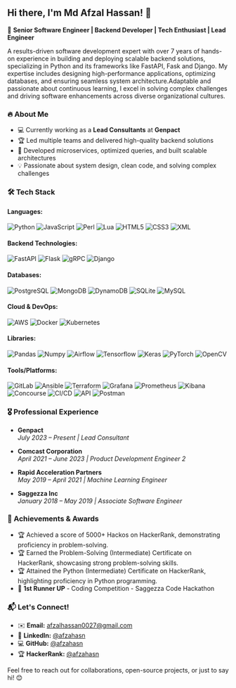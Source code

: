 ## Hi there, I'm Md Afzal Hassan! 👋  
🚀 **Senior Software Engineer | Backend Developer | Tech Enthusiast | Lead Engineer**

A results-driven software development expert with over 7 years of hands-on experience in building and deploying scalable backend solutions, specializing in Python and its frameworks like FastAPI, Fask and Django. My expertise includes designing high-performance applications, optimizing databases, and ensuring seamless system architecture.Adaptable and passionate about continuous learning, I excel in solving complex challenges and driving software enhancements across diverse organizational cultures.

### 🔥 About Me
- 💻 Currently working as a **Lead Consultants** at **Genpact**  
- 🏆 Led multiple teams and delivered high-quality backend solutions  
- 🚀 Developed microservices, optimized queries, and built scalable architectures  
- 💡 Passionate about system design, clean code, and solving complex challenges  

### 🛠️ Tech Stack  
#### Languages:
![Python](https://img.shields.io/badge/-Python-3776AB?logo=python&logoColor=white)  ![JavaScript](https://img.shields.io/badge/-JavaScript-F7DF1E?logo=javascript&logoColor=black)  ![Perl](https://img.shields.io/badge/-Perl-39457E?logo=perl&logoColor=white)  ![Lua](https://img.shields.io/badge/-Lua-2C2D72?logo=lua&logoColor=white)  ![HTML5](https://img.shields.io/badge/-HTML-E34F26?logo=html5&logoColor=white)  ![CSS3](https://img.shields.io/badge/-CSS-1572B6?logo=css3&logoColor=white)  ![XML](https://img.shields.io/badge/-XML-8A2BE2?logo=html5&logoColor=white)  
#### Backend Technologies:
![FastAPI](https://img.shields.io/badge/-FastAPI-009688?logo=fastapi&logoColor=white)  ![Flask](https://img.shields.io/badge/-Flask-000000?logo=flask&logoColor=white)  ![gRPC](https://img.shields.io/badge/-gRPC-4285F4?logo=grpc&logoColor=white)  ![Django](https://img.shields.io/badge/-Django-092E20?logo=django&logoColor=white)  
#### Databases:
![PostgreSQL](https://img.shields.io/badge/-PostgreSQL-4169E1?logo=postgresql&logoColor=white)  ![MongoDB](https://img.shields.io/badge/-MongoDB-47A248?logo=mongodb&logoColor=white)  ![DynamoDB](https://img.shields.io/badge/-DynamoDB-4053D6?logo=amazondynamodb&logoColor=white)  ![SQLite](https://img.shields.io/badge/-SQLite-003B57?logo=sqlite&logoColor=white)  ![MySQL](https://img.shields.io/badge/-MySQL-4479A1?logo=mysql&logoColor=white)  
#### Cloud & DevOps:
![AWS](https://img.shields.io/badge/-AWS-232F3E?logo=amazonaws&logoColor=white)  ![Docker](https://img.shields.io/badge/-Docker-2496ED?logo=docker&logoColor=white)  ![Kubernetes](https://img.shields.io/badge/-Kubernetes-326CE5?logo=kubernetes&logoColor=white)  
#### Libraries:
![Pandas](https://img.shields.io/badge/-Pandas-150458?logo=pandas&logoColor=white)  ![Numpy](https://img.shields.io/badge/-Numpy-013243?logo=numpy&logoColor=white)  ![Airflow](https://img.shields.io/badge/-Airflow-017CEE?logo=apacheairflow&logoColor=white)  ![Tensorflow](https://img.shields.io/badge/-TensorFlow-FF6F00?logo=tensorflow&logoColor=white)  ![Keras](https://img.shields.io/badge/-Keras-D00000?logo=keras&logoColor=white)  ![PyTorch](https://img.shields.io/badge/-PyTorch-EE4C2C?logo=pytorch&logoColor=white)  ![OpenCV](https://img.shields.io/badge/-OpenCV-5C3EE8?logo=opencv&logoColor=white)  
#### Tools/Platforms:
![GitLab](https://img.shields.io/badge/-GitLab-FC6D26?logo=gitlab&logoColor=white)  ![Ansible](https://img.shields.io/badge/-Ansible-EE0000?logo=ansible&logoColor=white)  ![Terraform](https://img.shields.io/badge/-Terraform-623CE4?logo=terraform&logoColor=white)  ![Grafana](https://img.shields.io/badge/-Grafana-F46800?logo=grafana&logoColor=white)  ![Prometheus](https://img.shields.io/badge/-Prometheus-E6522C?logo=prometheus&logoColor=white)  ![Kibana](https://img.shields.io/badge/-Kibana-005571?logo=kibana&logoColor=white)  ![Concourse](https://img.shields.io/badge/-Concourse-3399FF?logo=concourse&logoColor=white)  ![CI/CD](https://img.shields.io/badge/-CI/CD-00875A?logo=continuousintegration&logoColor=white)  ![API](https://img.shields.io/badge/-API-FF6D00?logo=web&logoColor=white)  ![Postman](https://img.shields.io/badge/-Postman-FF6C37?logo=postman&logoColor=white)  

### 🎖️ Professional Experience  

- **Genpact**  
  _July 2023 – Present | Lead Consultant_  

- **Comcast Corporation**  
  _April 2021 – June 2023 | Product Development Engineer 2_  

- **Rapid Acceleration Partners**  
  _May 2019 – April 2021 | Machine Learning Engineer_  

- **Saggezza Inc**  
  _January 2018 – May 2019 | Associate Software Engineer_

### 🏅 Achievements & Awards  
- 🏆 Achieved a score of 5000+ Hackos on HackerRank, demonstrating proficiency in problem-solving.  
- 🏆 Earned the Problem-Solving (Intermediate) Certificate on HackerRank, showcasing strong problem-solving skills.
- 🏆 Attained the Python (Intermediate) Certificate on HackerRank, highlighting proficiency in Python programming.
- 🥇 **1st Runner UP** - Coding Competition - Saggezza Code Hackathon

### 📬 Let's Connect!  
- ✉️ **Email:** afzalhassan0027@gmail.com
- 💼 **LinkedIn:** [@afzahasn](https://www.linkedin.com/in/afzalhasn)  
- 💻 **GitHub:** [@afzahasn](https://github.com/afzalhasn)  
- 🏆 **HackerRank:** [@afzahasn](https://www.hackerrank.com/profile/afzalhasn)  

Feel free to reach out for collaborations, open-source projects, or just to say hi! 😊

